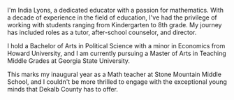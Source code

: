 I'm India Lyons, a dedicated educator with a passion for mathematics. With a decade of experience in the field of education, I've had the privilege of working with students ranging from Kindergarten to 8th grade. My journey has included roles as a tutor, after-school counselor, and director.

I hold a Bachelor of Arts in Political Science with a minor in Economics from Howard University, and I am currently pursuing a Master of Arts in Teaching Middle Grades at Georgia State University.

This marks my inaugural year as a Math teacher at Stone Mountain Middle School, and I couldn't be more thrilled to engage with the exceptional young minds that Dekalb County has to offer.
